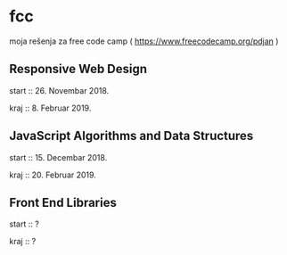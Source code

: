 # fcc
moja rešenja za free code camp
( https://www.freecodecamp.org/pdjan )


Responsive Web Design
---------------------
start :: 26. Novembar 2018.

kraj :: 8. Februar 2019.


JavaScript Algorithms and Data Structures
-----------------------------------------
start :: 15. Decembar 2018.

kraj :: 20. Februar 2019.


Front End Libraries
-------------------
start :: ?

kraj :: ?
